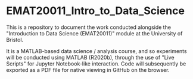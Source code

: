 # EMAT20011_Intro_to_Data_Science
This is a repository to document the work conducted alongside the "Introduction to Data Science (EMAT20011)" module at the University of Bristol.  

It is a MATLAB-based data science / analysis course, and so experiments will be conducted using MATLAB (R2020b), through the use of "Live Scripts" for Jupyter Notebook-like interaction. Code will subsequently be exported as a PDF file for native viewing in GitHub on the browser.